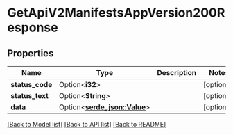 # GetApiV2ManifestsAppVersion200Response

## Properties

Name | Type | Description | Notes
------------ | ------------- | ------------- | -------------
**status_code** | Option<**i32**> |  | [optional]
**status_text** | Option<**String**> |  | [optional]
**data** | Option<[**serde_json::Value**](.md)> |  | [optional]

[[Back to Model list]](../README.md#documentation-for-models) [[Back to API list]](../README.md#documentation-for-api-endpoints) [[Back to README]](../README.md)


